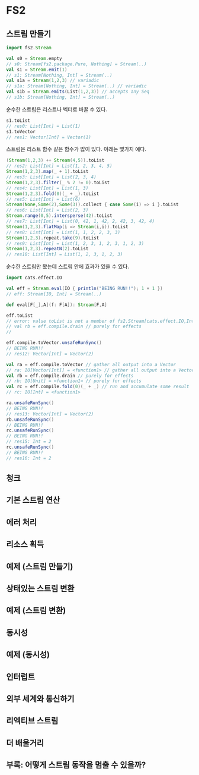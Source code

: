 # FS2

## 스트림 만들기

```scala
import fs2.Stream

val s0 = Stream.empty
// s0: Stream[fs2.package.Pure, Nothing] = Stream(..)
val s1 = Stream.emit(1)
// s1: Stream[Nothing, Int] = Stream(..)
val s1a = Stream(1,2,3) // variadic
// s1a: Stream[Nothing, Int] = Stream(..) // variadic
val s1b = Stream.emits(List(1,2,3)) // accepts any Seq
// s1b: Stream[Nothing, Int] = Stream(..)
```

순수한 스트림은 리스트나 벡터로 바꿀 수 있다.

```scala
s1.toList
// res0: List[Int] = List(1)
s1.toVector
// res1: Vector[Int] = Vector(1)
```

스트림은 리스트 함수 같은 함수가 많이 있다. 아래는 몇가지 예다.

```scala
(Stream(1,2,3) ++ Stream(4,5)).toList
// res2: List[Int] = List(1, 2, 3, 4, 5)
Stream(1,2,3).map(_ + 1).toList
// res3: List[Int] = List(2, 3, 4)
Stream(1,2,3).filter(_ % 2 != 0).toList
// res4: List[Int] = List(1, 3)
Stream(1,2,3).fold(0)(_ + _).toList
// res5: List[Int] = List(6)
Stream(None,Some(2),Some(3)).collect { case Some(i) => i }.toList
// res6: List[Int] = List(2, 3)
Stream.range(0,5).intersperse(42).toList
// res7: List[Int] = List(0, 42, 1, 42, 2, 42, 3, 42, 4)
Stream(1,2,3).flatMap(i => Stream(i,i)).toList
// res8: List[Int] = List(1, 1, 2, 2, 3, 3)
Stream(1,2,3).repeat.take(9).toList
// res9: List[Int] = List(1, 2, 3, 1, 2, 3, 1, 2, 3)
Stream(1,2,3).repeatN(2).toList
// res10: List[Int] = List(1, 2, 3, 1, 2, 3)
```

순수한 스트림만 봤는데 스트림 안에 효과가 있을 수 있다.

```scala
import cats.effect.IO

val eff = Stream.eval(IO { println("BEING RUN!!"); 1 + 1 })
// eff: Stream[IO, Int] = Stream(..)
```



```scala
def eval[F[_],A](f: F[A]): Stream[F,A]
```



```scala
eff.toList
// error: value toList is not a member of fs2.Stream[cats.effect.IO,Int]
// val rb = eff.compile.drain // purely for effects
//    
```



```scala
eff.compile.toVector.unsafeRunSync()
// BEING RUN!!
// res12: Vector[Int] = Vector(2)	
```



```scala
val ra = eff.compile.toVector // gather all output into a Vector
// ra: IO[Vector[Int]] = <function1> // gather all output into a Vector
val rb = eff.compile.drain // purely for effects
// rb: IO[Unit] = <function1> // purely for effects
val rc = eff.compile.fold(0)(_ + _) // run and accumulate some result
// rc: IO[Int] = <function1>
```



```scala
ra.unsafeRunSync()
// BEING RUN!!
// res13: Vector[Int] = Vector(2)
rb.unsafeRunSync()
// BEING RUN!!
rc.unsafeRunSync()
// BEING RUN!!
// res15: Int = 2
rc.unsafeRunSync()
// BEING RUN!!
// res16: Int = 2
```

## 청크

## 기본 스트림 연산

## 에러 처리

## 리소스 획득

## 예제 (스트림 만들기)

## 상태있는 스트림 변환

## 예제 (스트림 변환)

## 동시성

## 예제 (동시성)

## 인터럽트

## 외부 세계와 통신하기

## 리엑티브 스트림

## 더 배울거리

## 부록: 어떻게 스트림 동작을 멈출 수 있을까?

